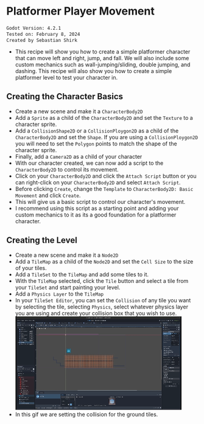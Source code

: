 # Platformer Player Movement
```
Godot Version: 4.2.1
Tested on: February 8, 2024
Created by Sebastian Shirk
```
* This recipe will show you how to create a simple platformer character that can move left and right, jump, and fall. We will also include some custom mechanics such as wall-jumping/sliding, double jumping, and dashing. This recipe will also show you how to create a simple platformer level to test your character in.

## Creating the Character Basics 
* Create a new scene and make it a `CharacterBody2D`
* Add a `Sprite` as a child of the `CharacterBody2D` and set the `Texture` to a character sprite.
* Add a `CollisionShape2D` or a `CollisionPloygon2D` as a child of the `CharacterBody2D` and set the `Shape`. If you are using a `CollisionPloygon2D` you will need to set the `Polygon` points to match the shape of the character sprite.
* Finally, add a `Camera2D` as a child of your character
* With our character created, we can now add a script to the `CharacterBody2D` to control its movement.
* Click on your `CharacterBody2D` and click the `Attach Script` button or you can right-click on your `CharacterBody2D` and select `Attach Script`.
* Before clicking `Create`, change the `Template` to `CharacterBody2D: Basic Movement` and click `Create`.
* This will give us a basic script to control our character's movement.
* I recommend using this script as a starting point and adding your custom mechanics to it as its a good foundation for a platformer character.

## Creating the Level
* Create a new scene and make it a `Node2D`
* Add a `TileMap` as a child of the `Node2D` and set the `Cell Size` to the size of your tiles.
* Add a `TileSet` to the `TileMap` and add some tiles to it.
* With the `TileMap` selected, click the `Tile` button and select a tile from your `TileSet` and start painting your level.
* Add a `Physics Layer` to the `TileMap`
* In your `TileSet Editor`, you can set the `Collision` of any tile you want by selecting the tile, selecting `Physics`, select whatever physics layer you are using and create your collision box that you wish to use. <br>
![alt text](<2024-02-09 14-59-17.gif>)
* In this gif we are setting the collision for the ground tiles.